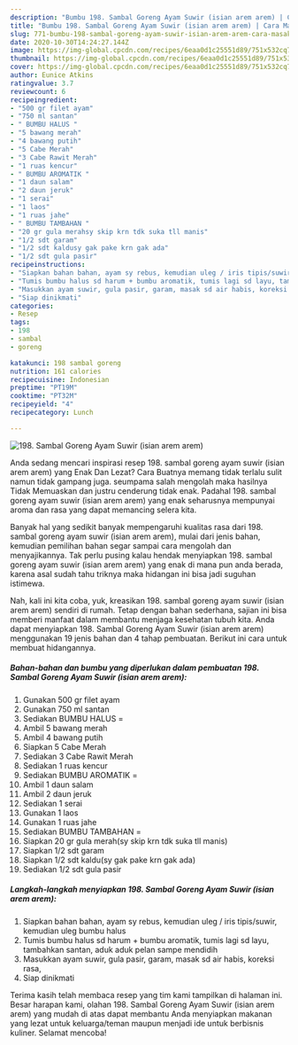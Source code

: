 ```yaml
---
description: "Bumbu 198. Sambal Goreng Ayam Suwir (isian arem arem) | Cara Masak 198. Sambal Goreng Ayam Suwir (isian arem arem) Yang Sedap"
title: "Bumbu 198. Sambal Goreng Ayam Suwir (isian arem arem) | Cara Masak 198. Sambal Goreng Ayam Suwir (isian arem arem) Yang Sedap"
slug: 771-bumbu-198-sambal-goreng-ayam-suwir-isian-arem-arem-cara-masak-198-sambal-goreng-ayam-suwir-isian-arem-arem-yang-sedap
date: 2020-10-30T14:24:27.144Z
image: https://img-global.cpcdn.com/recipes/6eaa0d1c25551d89/751x532cq70/198-sambal-goreng-ayam-suwir-isian-arem-arem-foto-resep-utama.jpg
thumbnail: https://img-global.cpcdn.com/recipes/6eaa0d1c25551d89/751x532cq70/198-sambal-goreng-ayam-suwir-isian-arem-arem-foto-resep-utama.jpg
cover: https://img-global.cpcdn.com/recipes/6eaa0d1c25551d89/751x532cq70/198-sambal-goreng-ayam-suwir-isian-arem-arem-foto-resep-utama.jpg
author: Eunice Atkins
ratingvalue: 3.7
reviewcount: 6
recipeingredient:
- "500 gr filet ayam"
- "750 ml santan"
- " BUMBU HALUS "
- "5 bawang merah"
- "4 bawang putih"
- "5 Cabe Merah"
- "3 Cabe Rawit Merah"
- "1 ruas kencur"
- " BUMBU AROMATIK "
- "1 daun salam"
- "2 daun jeruk"
- "1 serai"
- "1 laos"
- "1 ruas jahe"
- " BUMBU TAMBAHAN "
- "20 gr gula merahsy skip krn tdk suka tll manis"
- "1/2 sdt garam"
- "1/2 sdt kaldusy gak pake krn gak ada"
- "1/2 sdt gula pasir"
recipeinstructions:
- "Siapkan bahan bahan, ayam sy rebus, kemudian uleg / iris tipis/suwir, kemudian uleg bumbu halus"
- "Tumis bumbu halus sd harum + bumbu aromatik, tumis lagi sd layu, tambahkan santan, aduk aduk pelan sampe mendidih"
- "Masukkan ayam suwir, gula pasir, garam, masak sd air habis, koreksi rasa,"
- "Siap dinikmati"
categories:
- Resep
tags:
- 198
- sambal
- goreng

katakunci: 198 sambal goreng 
nutrition: 161 calories
recipecuisine: Indonesian
preptime: "PT19M"
cooktime: "PT32M"
recipeyield: "4"
recipecategory: Lunch

---
```



![198. Sambal Goreng Ayam Suwir (isian arem arem)](https://img-global.cpcdn.com/recipes/6eaa0d1c25551d89/751x532cq70/198-sambal-goreng-ayam-suwir-isian-arem-arem-foto-resep-utama.jpg)

Anda sedang mencari inspirasi resep 198. sambal goreng ayam suwir (isian arem arem) yang Enak Dan Lezat? Cara Buatnya memang tidak terlalu sulit namun tidak gampang juga. seumpama salah mengolah maka hasilnya Tidak Memuaskan dan justru cenderung tidak enak. Padahal 198. sambal goreng ayam suwir (isian arem arem) yang enak seharusnya mempunyai aroma dan rasa yang dapat memancing selera kita.



Banyak hal yang sedikit banyak mempengaruhi kualitas rasa dari 198. sambal goreng ayam suwir (isian arem arem), mulai dari jenis bahan, kemudian pemilihan bahan segar sampai cara mengolah dan menyajikannya. Tak perlu pusing kalau hendak menyiapkan 198. sambal goreng ayam suwir (isian arem arem) yang enak di mana pun anda berada, karena asal sudah tahu triknya maka hidangan ini bisa jadi suguhan istimewa.


Nah, kali ini kita coba, yuk, kreasikan 198. sambal goreng ayam suwir (isian arem arem) sendiri di rumah. Tetap dengan bahan sederhana, sajian ini bisa memberi manfaat dalam membantu menjaga kesehatan tubuh kita. Anda dapat menyiapkan 198. Sambal Goreng Ayam Suwir (isian arem arem) menggunakan 19 jenis bahan dan 4 tahap pembuatan. Berikut ini cara untuk membuat hidangannya.

<!--inarticleads1-->

##### Bahan-bahan dan bumbu yang diperlukan dalam pembuatan 198. Sambal Goreng Ayam Suwir (isian arem arem):

1. Gunakan 500 gr filet ayam
1. Gunakan 750 ml santan
1. Sediakan  BUMBU HALUS =
1. Ambil 5 bawang merah
1. Ambil 4 bawang putih
1. Siapkan 5 Cabe Merah
1. Sediakan 3 Cabe Rawit Merah
1. Sediakan 1 ruas kencur
1. Sediakan  BUMBU AROMATIK =
1. Ambil 1 daun salam
1. Ambil 2 daun jeruk
1. Sediakan 1 serai
1. Gunakan 1 laos
1. Gunakan 1 ruas jahe
1. Sediakan  BUMBU TAMBAHAN =
1. Siapkan 20 gr gula merah(sy skip krn tdk suka tll manis)
1. Siapkan 1/2 sdt garam
1. Siapkan 1/2 sdt kaldu(sy gak pake krn gak ada)
1. Sediakan 1/2 sdt gula pasir




<!--inarticleads2-->

##### Langkah-langkah menyiapkan 198. Sambal Goreng Ayam Suwir (isian arem arem):

1. Siapkan bahan bahan, ayam sy rebus, kemudian uleg / iris tipis/suwir, kemudian uleg bumbu halus
1. Tumis bumbu halus sd harum + bumbu aromatik, tumis lagi sd layu, tambahkan santan, aduk aduk pelan sampe mendidih
1. Masukkan ayam suwir, gula pasir, garam, masak sd air habis, koreksi rasa,
1. Siap dinikmati




Terima kasih telah membaca resep yang tim kami tampilkan di halaman ini. Besar harapan kami, olahan 198. Sambal Goreng Ayam Suwir (isian arem arem) yang mudah di atas dapat membantu Anda menyiapkan makanan yang lezat untuk keluarga/teman maupun menjadi ide untuk berbisnis kuliner. Selamat mencoba!
